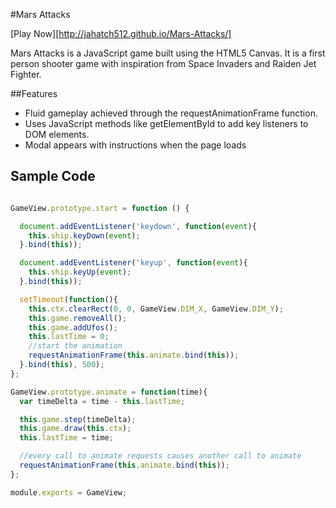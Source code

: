 #Mars Attacks

[Play Now][http://jahatch512.github.io/Mars-Attacks/]

Mars Attacks is a JavaScript game built using the HTML5 Canvas. It is a first person shooter game with inspiration from Space Invaders and Raiden Jet Fighter.

##Features
 * Fluid gameplay achieved through the requestAnimationFrame function.
 * Uses JavaScript methods like getElementById to add key listeners to DOM elements.
* Modal appears with instructions when the page loads



## Sample Code
```JavaScript

GameView.prototype.start = function () {

  document.addEventListener('keydown', function(event){
    this.ship.keyDown(event);
  }.bind(this));

  document.addEventListener('keyup', function(event){
    this.ship.keyUp(event);
  }.bind(this));

  setTimeout(function(){
    this.ctx.clearRect(0, 0, GameView.DIM_X, GameView.DIM_Y);
    this.game.removeAll();
    this.game.addUfos();
    this.lastTime = 0;
    //start the animation
    requestAnimationFrame(this.animate.bind(this));
  }.bind(this), 500);
};

GameView.prototype.animate = function(time){
  var timeDelta = time - this.lastTime;

  this.game.step(timeDelta);
  this.game.draw(this.ctx);
  this.lastTime = time;

  //every call to animate requests causes another call to animate
  requestAnimationFrame(this.animate.bind(this));
};

module.exports = GameView;

```
